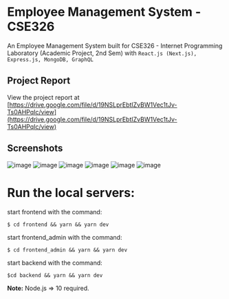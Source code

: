 # Employee Management System - CSE326

An Employee Management System built for CSE326 - Internet Programming Laboratory (Academic Project, 2nd Sem) with `React.js (Next.js), Express.js, MongoDB, GraphQL`

## Project Report

View the project report at [https://drive.google.com/file/d/19NSLprEbtIZvBW1Vec1tJv-Ts0AHPqIc/view](https://drive.google.com/file/d/19NSLprEbtIZvBW1Vec1tJv-Ts0AHPqIc/view)

## Screenshots

![image](https://user-images.githubusercontent.com/14818143/170364520-2d4da724-78a3-47ee-86ed-6e431df0728e.png)
![image](https://user-images.githubusercontent.com/14818143/170364570-fcbfe485-b949-4f2e-b2bf-d697d1132bb0.png)
![image](https://user-images.githubusercontent.com/14818143/170364630-619e3c04-c584-4133-9e46-61995d45c25f.png)
![image](https://user-images.githubusercontent.com/14818143/170364720-88264506-1453-47a8-8e24-81e4b3b02b5f.png)
![image](https://user-images.githubusercontent.com/14818143/170364782-05ba197b-58bc-4304-aceb-7cfd26ecbb84.png)
![image](https://user-images.githubusercontent.com/14818143/170364880-262c2bd4-2304-4bb9-b45c-d3feacea1765.png)

# Run the local servers:

start frontend with the command:

```
$ cd frontend && yarn && yarn dev
```

start frontend_admin with the command:

```
$ cd frontend_admin && yarn && yarn dev
```

start backend with the command:

```
$cd backend && yarn && yarn dev
```

**Note:** Node.js => 10 required.

